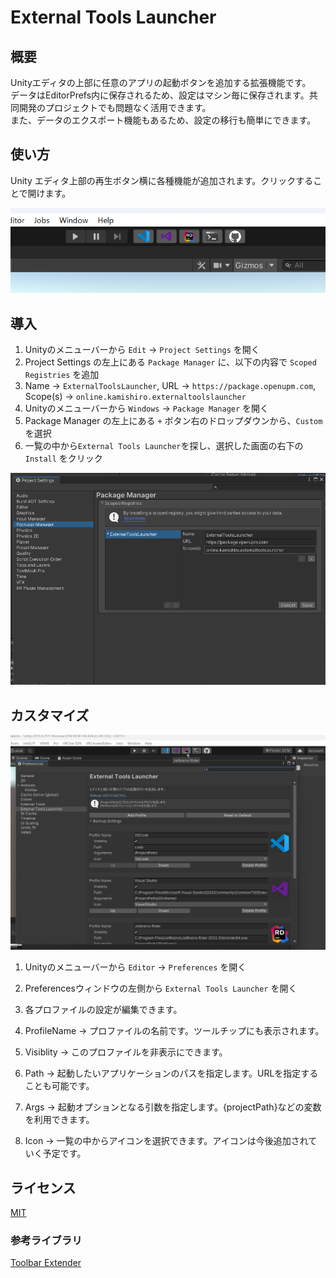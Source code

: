 # External Tools Launcher
## 概要
Unityエディタの上部に任意のアプリの起動ボタンを追加する拡張機能です。  
データはEditorPrefs内に保存されるため、設定はマシン毎に保存されます。共同開発のプロジェクトでも問題なく活用できます。  
また、データのエクスポート機能もあるため、設定の移行も簡単にできます。  

## 使い方
Unity エディタ上部の再生ボタン横に各種機能が追加されます。クリックすることで開けます。

![SampleImage](./Textures/Readme/SampleImage.png)

## 導入
1. Unityのメニューバーから `Edit` -> `Project Settings` を開く  
2. Project Settings の左上にある `Package Manager` に、以下の内容で `Scoped Registries` を追加  
3. Name -> `ExternalToolsLauncher`, URL -> `https://package.openupm.com`, Scope(s) -> `online.kamishiro.externaltoolslauncher`  
4. Unityのメニューバーから `Windows` -> `Package Manager` を開く  
5. Package Manager の左上にある `+` ボタン右のドロップダウンから、`Custom` を選択  
6. 一覧の中から`External Tools Launcher`を探し、選択した画面の右下の `Install` をクリック  

![Image](./Textures/Readme/ProjectSettings.png)

## カスタマイズ
![SettingsImage](./Textures/Readme/Settings.png)
1. Unityのメニューバーから `Editor` -> `Preferences` を開く  
2. Preferencesウィンドウの左側から `External Tools Launcher` を開く  
3. 各プロファイルの設定が編集できます。  
  
1. ProfileName -> プロファイルの名前です。ツールチップにも表示されます。  
2. Visiblity -> このプロファイルを非表示にできます。  
3. Path -> 起動したいアプリケーションのパスを指定します。URLを指定することも可能です。  
4. Args -> 起動オプションとなる引数を指定します。{projectPath}などの変数を利用できます。  
5. Icon -> 一覧の中からアイコンを選択できます。アイコンは今後追加されていく予定です。  

## ライセンス
[MIT](./LICENSE.md)

### 参考ライブラリ
[Toolbar Extender](https://github.com/marijnz/unity-toolbar-extender/tree/master/Editor)
